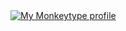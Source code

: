 <a href="https://monkeytype.com/profile/godblesssani">
   <img src="https://raw.githubusercontent.com/umersanii/umersanii/monkeytype-readme/godblesssani-monkeytype-readme.svg" alt="My Monkeytype profile" />
 </a>
